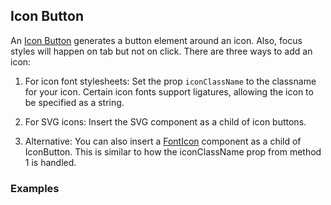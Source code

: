 ## Icon Button
An [Icon Button](https://www.google.com/design/spec/components/buttons.html#buttons-toggle-buttons) generates a button 
element around an icon. Also, focus styles will happen on tab but not on click. There are three ways to add an icon:

  1. For icon font stylesheets: Set the prop `iconClassName` to the classname for your icon. Certain icon fonts support 
  ligatures, allowing the icon to be specified as a string.
  2. For SVG icons: Insert the SVG component as a child of icon buttons.

  3. Alternative: You can also insert a [FontIcon](/#/components/icons/font-icon) component as a child 
  of IconButton. This is similar to how the iconClassName prop from method 1 is handled.

### Examples
